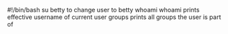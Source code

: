 #!/bin/bash
su betty to change user to betty
whoami
whoami prints effective username of current user
groups prints all groups the user is part of

